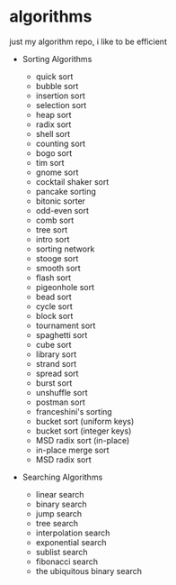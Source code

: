 # algorithms
just my algorithm repo, i like to be efficient

* Sorting Algorithms
  - quick sort
  - bubble sort
  - insertion sort
  - selection sort
  - heap sort
  - radix sort
  - shell sort
  - counting sort
  - bogo sort
  - tim sort
  - gnome sort
  - cocktail shaker sort
  - pancake sorting
  - bitonic sorter
  - odd-even sort
  - comb sort
  - tree sort
  - intro sort
  - sorting network
  - stooge sort
  - smooth sort
  - flash sort
  - pigeonhole sort
  - bead sort
  - cycle sort
  - block sort
  - tournament sort
  - spaghetti sort
  - cube sort
  - library sort
  - strand sort
  - spread sort
  - burst sort
  - unshuffle sort
  - postman sort
  - franceshini's sorting
  - bucket sort (uniform keys)
  - bucket sort (integer keys)
  - MSD radix sort (in-place)
  - in-place merge sort
  - MSD radix sort





* Searching Algorithms
  - linear search
  - binary search
  - jump search
  - tree search
  - interpolation search
  - exponential search
  - sublist search
  - fibonacci search
  - the ubiquitous binary search